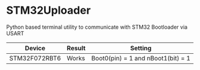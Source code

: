 # STM32Uploader
Python based terminal utility to communicate with STM32 Bootloader via USART


| Device        | Result        | Setting                            |
| ------------- | ------------- | ---------------------------------  |
| STM32F072RBT6  | Works        | Boot0(pin) = 1 and nBoot1(bit) = 1 |

